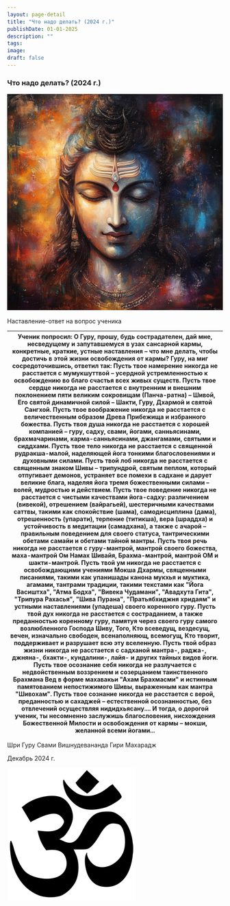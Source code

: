 ```yaml
---
layout: page-detail
title: "Что надо делать? (2024 г.)"
publishDate: 01-01-2025
description: ""
tags:
image:
draft: false
---
```


### Что надо делать? (2024 г.)

![Шива](/upload/medialibrary/10c/2baeefbu0gyi4d9hgx46er5v789yza46.jpg "Шива")  

  
Наставление-ответ на вопрос ученика 

| **Ученик попросил:**  О Гуру, прошу, будь сострадателен, дай мне,  несведущему и запутавшемуся в узах сансарной кармы,  конкретные, краткие, устные наставления –  что мне делать, чтобы достичь в этой жизни освобождения от кармы? **Гуру, на миг сосредоточившись,**   **ответил так:**  Пусть твое намерение никогда не расстается с мумукшуттвой –  усердной устремленностью к освобождению  во благо счастья всех живых существ.  Пусть твое сердце никогда не расстается  с внутренним и внешним поклонением  пяти великим сокровищам (Панча-ратна) – Шивой,  Его святой динамичной силой – Шакти, Гуру, Дхармой и святой Сангхой.  Пусть твое воображение никогда не расстается  с величественным образом  Древа Прибежища и избранного божества.  Пусть твоя душа никогда не расстается  с хорошей компанией – гуру, садху, свами, йогами, санньясинами, брахмачаринами,  карма-санньясинами,  джангамами, святыми и сиддхами.  Пусть твое тело никогда не расстается  с священной рудракша-малой,  наделяющей йога тонкими  благословениями и духовными силами.  Пусть твой лоб никогда не расстается  с священным знаком Шивы – трипундрой,  святым пеплом, который отпугивает демонов,  устраняет все помехи в садхане  и дарует великие блага,  наделяя йога тремя божественными силами –  волей, мудростью и действием.  Пусть твое поведение никогда не расстается  с чистыми качествами йога-садху:  различением (вивекой), отрешением (вайрагьей), шестеричными качествами саттвы,  такими как спокойствие (шама),  самодисциплина (дама),  отрешенность (упарати),  терпение (титикша),  вера (шраддха)  и устойчивость в медитации (самадхана),  а также с ачарой – правильным поведением для своего статуса,  тантрическими обетами самайи и обетами тайной мантры.  Пусть твоя речь никогда не расстается  с гуру-мантрой, мантрой своего божества,  маха-мантрой Ом Намах Шивайя,  Брахма-мантрой, мантрой ОМ  и шакти-мантрой.  Пусть твой ум никогда не расстается  с освобождающими учениями Мокша Дхармы,  священными писаниями,  такими как упанишады канона мукхья и муктика, агамами, тантрами традиции,  такими текстами как "Йога Васиштха",  "Атма Бодха", "Вивека Чудамани",  "Авадхута Гита", "Трипура Рахасья",  "Шива Пурана", "Пратьябхиджня хридаям"  и устными наставлениями (упадеша) своего коренного гуру.  Пусть твой дух никогда не расстается с состраданием, а также преданностью коренному гуру, памятуя через своего гуру самого возлюбленного Господа Шиву,  Того, Кто всеведущ, вездесущ, вечен, изначально свободен,  всенаполняющ, всемогущ,  Кто творит, поддерживает и разрушает всю эту вселенную.  Пусть твой образ жизни никогда не расстается с садханой мантра-, раджа-, джняна-, бхакти-,  кундалини-, лайя- и других тайных видов йоги.  Пусть твое осознание себя никогда не разлучается с недвойственным воззрением  и созерцанием таинственного Брахмана Вед  в форме махавакьи "Ахам Брахмасми"  и истинным памятованием непостижимого Шивы, выраженным как мантра "Шивохам".  Пусть твое сознание никогда не расстается с верой, преданностью и сахаджей – естественной осознанностью,  без отвлечений осуществляя нидидхьясану....  И тогда, о дорогой ученик, ты несомненно  заслужишь благословения,  нисхождения Божественной Милости  и освобождения от кармы – мокши, желанной всеми йогами... |
| ---------------------------------------------------------------------------------------------------------------------------------------------------------------------------------------------------------------------------------------------------------------------------------------------------------------------------------------------------------------------------------------------------------------------------------------------------------------------------------------------------------------------------------------------------------------------------------------------------------------------------------------------------------------------------------------------------------------------------------------------------------------------------------------------------------------------------------------------------------------------------------------------------------------------------------------------------------------------------------------------------------------------------------------------------------------------------------------------------------------------------------------------------------------------------------------------------------------------------------------------------------------------------------------------------------------------------------------------------------------------------------------------------------------------------------------------------------------------------------------------------------------------------------------------------------------------------------------------------------------------------------------------------------------------------------------------------------------------------------------------------------------------------------------------------------------------------------------------------------------------------------------------------------------------------------------------------------------------------------------------------------------------------------------------------------------------------------------------------------------------------------------------------------------------------------------------------------------------------------------------------------------------------------------------------------------------------------------------------------------------------------------------------------------------------------------------------------------------------------------------------------------------------------------------------------------------------------------------------------------------------------------------------------------------------------------------------------------------------------------------------------------------------------------------------------------------------------------------------------------------------------------------------------------------------------------------------------------------------------------------------------------------------------------------------------------------------------------------------------------------------------------------------------------------------------------------------------------------------------------------------------------------------------------------------------------------------------------------------------------------- |

 Шри Гуру Свами Вишнудевананда Гири Махарадж

 Декабрь 2024 г.

![Ом](/upload/medialibrary/4e5/4e59138d7f13f8137afb77ab8ee41988.png "Ом") 
  
  
